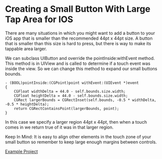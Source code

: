Creating a Small Button With Large Tap Area for IOS
===================================================

There are many situations in which you might want to add a button to your iOS app that is smaller than the recommended 44pt x 44pt size. A button that is smaller than this size is hard to press, but there is way to make its tappable area larger.

We can subclass UIButton and override the pointInside:withEvent method.  This method is in UIView and is called to determine if a touch event was inside the view.  So we can change this method to expand our small buttons bounds.

	- (BOOL)pointInside:(CGPoint)point withEvent:(UIEvent *)event
	{
	    CGFloat widthDelta = 44.0 - self.bounds.size.width;
	    CGFloat heightDelta = 44.0 - self.bounds.size.width;
	    CGRect largerBounds = CGRectInset(self.bounds, -0.5 * widthDelta, -0.5 * heightDelta);
	    return CGRectContainsPoint(largerBounds, point);
	}

In this case we specify a larger region 44pt x 44pt, then when a touch comes in we return true of it was in that larger region.

Keep In Mind:
It is easy to align other elements in the touch zone of your small button so remember to keep large enough margins between controls.

[Example Project](https://github.com/uitricks/SmallButtonsForIOS)
